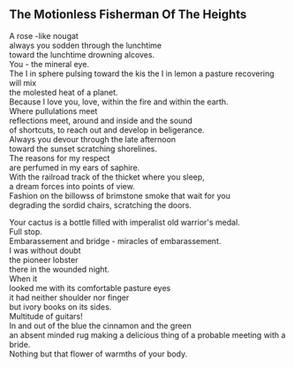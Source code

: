 The Motionless Fisherman Of The Heights
---------------------------------------
A rose -like nougat  
always you sodden through the lunchtime  
toward the lunchtime drowning alcoves.  
You - the mineral eye.  
The I in sphere pulsing toward the kis the I in lemon a pasture recovering will mix  
the molested heat of a planet.  
Because I love you, love, within the fire and within the earth.  
Where pullulations meet  
reflections meet, around and inside and the sound  
of shortcuts, to reach out and develop in beligerance.  
Always you devour through the late afternoon  
toward the sunset scratching shorelines.  
The reasons for my respect  
are perfumed in my ears of saphire.  
With the railroad track of the thicket where you sleep,  
a dream forces into points of view.  
Fashion on the billowss of brimstone smoke that wait for you  
degrading the sordid chairs, scratching the doors.  
  
Your cactus is a bottle filled with imperalist old warrior's medal.  
Full stop.  
Embarassement and bridge - miracles of embarassement.  
I was without doubt  
the pioneer lobster  
there in the wounded night.  
When it  
looked me with its comfortable pasture eyes  
it had neither shoulder nor finger  
but ivory books on its sides.  
Multitude of guitars!  
In and out of the blue the cinnamon and the green  
an absent minded rug making a delicious thing of a probable meeting with a bride.  
Nothing but that flower of warmths of your body.  
